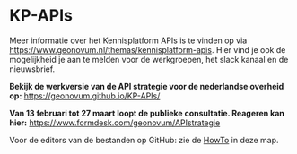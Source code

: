 # KP-APIs

Meer informatie over het Kennisplatform APIs is te vinden op via <https://www.geonovum.nl/themas/kennisplatform-apis>.
Hier vind je ook de mogelijkheid je aan te melden voor de werkgroepen, het slack kanaal en de nieuwsbrief.

**Bekijk de werkversie van de API strategie voor de nederlandse overheid op:** <https://geonovum.github.io/KP-APIs/>

**Van 13 februari tot 27 maart loopt de publieke consultatie. Reageren kan hier:**
https://www.formdesk.com/geonovum/APIstrategie

Voor de editors van de bestanden op GitHub: zie de [HowTo](./HowTo.md) in deze map.
